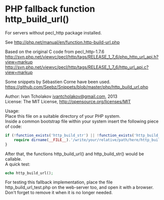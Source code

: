 PHP fallback function http_build_url()
======================================

For servers without pecl_http package installed.

See http://php.net/manual/en/function.http-build-url.php

Based on the original C code from pecl_http-1.7.6  
http://svn.php.net/viewvc/pecl/http/tags/RELEASE_1_7_6/php_http_url_api.h?view=markup  
http://svn.php.net/viewvc/pecl/http/tags/RELEASE_1_7_6/http_url_api.c?view=markup

Some snippets by Sébastien Corne have been used.  
https://github.com/Seebz/Snippets/blob/master/php/http_build_url.php

Author: Ivan Tcholakov <ivantcholakov@gmail.com>, 2013  
License: The MIT License, http://opensource.org/licenses/MIT

Usage:  
Place this file on a suitable directory of your PHP system.  
Inside a common bootstrap file within your system insert the following piece of code:  

```php
if (!function_exists('http_build_str') || !function_exists('http_build_url')) {
    require dirname(__FILE__).'/write/your/relative/path/here/http_build_url.php';
}
```

After that, the functions http_build_url() and http_build_str() would be callable.  
A quick test:
```php
echo http_build_url();
```

For testing this fallback implementation, place the file http_build_url_test.php
on the web-server too, and open it with a browser. Don't forget to remove it when
it is no longer needed.